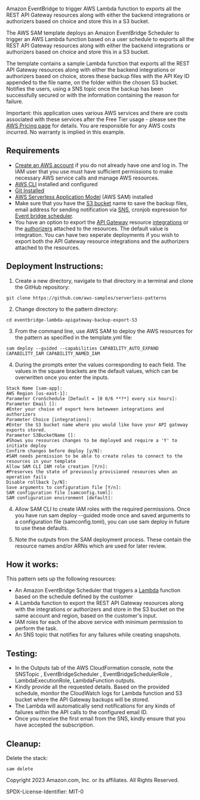 Amazon EventBridge to trigger AWS Lambda function to exports all the REST API Gateway resources along with either the backend integrations or authorizers based on choice and store this in a S3 bucket.

The AWS SAM template deploys an Amazon EventBridge Scheduler to trigger an AWS Lambda function based on a user schedule to exports all the REST API Gateway resources along with either the backend integrations or authorizers based on choice and store this in a S3 bucket.

The template contains a sample Lambda function that exports all the REST API Gateway resources along with either the backend integrations or authorizers based on choice, stores these backup files with the API Key ID appended to the file name, on the folder within the chosen S3 bucket. Notifies the users, using a SNS topic once the backup has been successfully secured or with the information containing the reason for failure.

Important: this application uses various AWS services and there are costs associated with these services after the Free Tier usage - please see the [AWS Pricing page](https://aws.amazon.com/pricing/) for details. You are responsible for any AWS costs incurred. No warranty is implied in this example.

Requirements
------------
- [Create an AWS account](https://portal.aws.amazon.com/gp/aws/developer/registration/index.html) if you do not already have one and log in. The IAM user that you use must have sufficient permissions to make necessary AWS service calls and manage AWS resources.
- [AWS CLI](https://docs.aws.amazon.com/cli/latest/userguide/install-cliv2.html) installed and configured
- [Git Installed](https://git-scm.com/book/en/v2/Getting-Started-Installing-Git)
- [AWS Serverless Application Model](https://docs.aws.amazon.com/serverless-application-model/latest/developerguide/serverless-sam-cli-install.html) (AWS SAM) installed
- Make sure that you have the [S3 bucket](https://docs.aws.amazon.com/AmazonS3/latest/userguide/creating-bucket.htmlhttps://docs.aws.amazon.com/AmazonS3/latest/userguide/creating-bucket.html) name to save the backup files, email address for sending notification via [SNS](https://docs.aws.amazon.com/sns/latest/dg/welcome.html), cronjob expression for [Event bridge scheduler](https://docs.aws.amazon.com/scheduler/latest/UserGuide/what-is-scheduler.html).
- You have an option to export the [API Gateway](https://docs.aws.amazon.com/apigateway/latest/developerguide/welcome.html) resource [integrations](https://docs.aws.amazon.com/apigateway/latest/developerguide/how-to-integration-settings.html) or the [authorizers](https://docs.aws.amazon.com/apigateway/latest/developerguide/apigateway-control-access-to-api.html) attached to the resources. The default value is integration. You can have two seperate deployments if you wish to export both the API Gateway resource integrations and the authorizers attached to the resources.

Deployment Instructions:
-------------------------

1. Create a new directory, navigate to that directory in a terminal and clone the GitHub repository:

```
git clone https://github.com/aws-samples/serverless-patterns
```
2. Change directory to the pattern directory:

```
cd eventbridge-lambda-apigateway-backup-export-S3
```
3. From the command line, use AWS SAM to deploy the AWS resources for the pattern as specified in the template.yml file:

```
sam deploy --guided --capabilities CAPABILITY_AUTO_EXPAND CAPABILITY_IAM CAPABILITY_NAMED_IAM
```

4. During the prompts enter the values corresponding to each field. The values in the square brackets are the default values, which can be overwritten once you enter the inputs.

```
Stack Name [sam-app]:    
AWS Region [us-east-1]: 
Parameter CronSchedule [Default = [0 0/6 **?*] every six hours]:
Parameter Email []:
#Enter your choise of export here beteween integrations and authorizers
Parameter Choice [integrations]:
#Enter the S3 bucket name where you would like have your API gateway exports stored.
Parameter S3BucketName []:
#Shows you resources changes to be deployed and require a 'Y' to initiate deploy
Confirm changes before deploy [y/N]:
#SAM needs permission to be able to create roles to connect to the resources in your template
Allow SAM CLI IAM role creation [Y/n]:
#Preserves the state of previously provisioned resources when an operation fails
Disable rollback [y/N]:
Save arguments to configuration file [Y/n]:
SAM configuration file [samconfig.toml]:
SAM configuration environment [default]: 
```

4. Allow SAM CLI to create IAM roles with the required permissions.
Once you have run sam deploy --guided mode once and saved arguments to a configuration file (samconfig.toml), you can use sam deploy in future to use these defaults.

6. Note the outputs from the SAM deployment process. These contain the resource names and/or ARNs which are used for later review.

How it works:
-------------

This pattern sets up the following resources:

- An Amazon EventBridge Scheduler that triggers a [Lambda](https://docs.aws.amazon.com/lambda/latest/dg/welcome.html) function based on the schedule defined by the customer
- A Lambda function to export the REST API Gateway resources along with the integrations or authorizers and store in the S3 bucket on the same account and region, based on the customer's input.
- IAM roles for each of the above service with minimum permission to perform the task.
- An SNS topic that notifies for any failures while creating snapshots.

Testing:
--------

- In the Outputs tab of the AWS CloudFormation console, note the SNSTopic , EventBridgeScheduler , EventBridgeSchedulerRole , LambdaExecutionRole, LambdaFunction outputs. 
- Kindly provide all the requested details. Based on the provided schedule, monitor the CloudWatch logs for Lambda function and S3 bucket where the API Gateway backups will be stored.
- The Lambda will automatically send notifications for any kinds of failures within the API calls to the configured email ID.
- Once you receive the first email from the SNS, kindly ensure that you have accepted the subscription. 


Cleanup:
--------

Delete the stack:

```
sam delete
```

Copyright 2023 Amazon.com, Inc. or its affiliates. All Rights Reserved.

SPDX-License-Identifier: MIT-0
